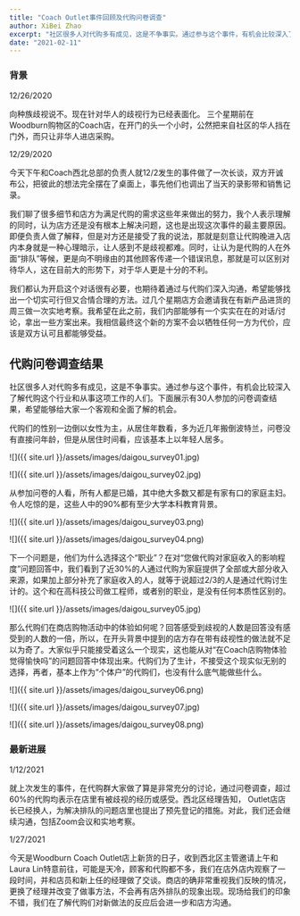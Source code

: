 ```yaml
---
title: "Coach Outlet事件回顾及代购问卷调查"
author: XiBei Zhao
excerpt: "社区很多人对代购多有成见，这是不争事实。通过参与这个事件，有机会比较深入了解代购这个行业和从事这项工作的人们。下面展示有30人参加的问卷调查结果，希望能够给大家一个客观和全面了解的机会。"
date: "2021-02-11"
---
```


### 背景

12/26/2020

向种族歧视说不。现在针对华人的歧视行为已经表面化。 三个星期前在Woodburn购物区的Coach店，在开门的头一个小时，公然把来自社区的华人挡在门外，而只让非华人进店采购。

12/29/2020

今天下午和Coach西北总部的负责人就12/2发生的事件做了一次长谈，双方开诚布公，把彼此的想法完全摆在了桌面上，事先他们也调出了当天的录影带和销售记录。

我们聊了很多细节和店方为满足代购的需求这些年来做出的努力，我个人表示理解的同时，认为店方还是没有根本上解决问题，这也是出现这次事件的最主要原因。即便负责人做了解释，但是对方还是接受了我的说法，那就是刻意让代购晚进入店内本身就是一种心理暗示，让人感到不是歧视都难。同时，让认为是代购的人在外面“排队”等候，更是向不明缘由的其他顾客传递一个错误讯息，那就是可以区别对待华人，这在目前大的形势下，对于华人更是十分的不利。

我们都认为开启这个对话很有必要，也期待着通过与代购们深入沟通，希望能够找出一个切实可行但又合情合理的方法。过几个星期店方会邀请我在有新产品进货的周三做一次实地考察。我希望在此之前，我们内部能够有一个实实在在的对话/讨论，拿出一些方案出来。我相信最终这个新的方案不会以牺牲任何一方为代价，应该是双方认可且都能够受益。

## 代购问卷调查结果

社区很多人对代购多有成见，这是不争事实。通过参与这个事件，有机会比较深入了解代购这个行业和从事这项工作的人们。下面展示有30人参加的问卷调查结果，希望能够给大家一个客观和全面了解的机会。

代购们的性别一边倒以女性为主，从居住年数看，多为近几年搬倒波特兰，问卷没有直接问年龄，但是从居住时间看，应该基本上以年轻人居多。

![]({{ site.url }}/assets/images/daigou_survey01.jpg)

![]({{ site.url }}/assets/images/daigou_survey02.jpg)


从参加问卷的人看，所有人都是已婚，其中绝大多数又都是有家有口的家庭主妇。令人吃惊的是，这些人中的90%都有至少大学本科教育背景。

![]({{ site.url }}/assets/images/daigou_survey03.png)

![]({{ site.url }}/assets/images/daigou_survey04.png)

下一个问题是，他们为什么选择这个“职业”？在对“您做代购对家庭收入的影响程度”问题回答中，我们看到了近30%的人通过代购为家庭提供了全部或大部分收入来源，如果加上部分补充了家庭收入的人，就等于说超过2/3的人是通过代购讨生计的。这个和在高科技公司做工程师，或者别的职业，是没有任何本质性区别的。

![]({{ site.url }}/assets/images/daigou_survey05.jpg)

那么代购们在商店购物活动中的体验如何呢？回答感受到歧视的人数是回答没有感受到的人数的一倍，所以，在开头背景中提到的店方存在带有歧视性的做法就不足以为奇了。大家似乎只能接受着这么一个现实，这也能从对“在Coach店购物体验觉得愉快吗”的问题回答中体现出来。代购们为了生计，不接受这个现实似无别的选择，再者，基本上作为“个体户”的代购们，也没有什么底气能做些什么。

![]({{ site.url }}/assets/images/daigou_survey06.png)

![]({{ site.url }}/assets/images/daigou_survey07.jpg)

![]({{ site.url }}/assets/images/daigou_survey08.png)

### 最新进展

1/12/2021

就上次发生的事件，在代购群大家做了算是非常充分的讨论，通过问卷调查，超过60%的代购均表示在店里有被歧视的经历或感受。西北区经理告知， Outlet店店长已经换人，为解决排队的问题店里也提出了预先登记的措施。对此，我们还会继续沟通，包括Zoom会议和实地考察。

1/27/2021

今天是Woodburn Coach Outlet店上新货的日子，收到西北区主管邀请上午和Laura Lin特意前往，可能是天冷，顾客和代购都不多，我们在店外店内观察了一段时间，并和店员和新上任的经理做了交谈。商店的确非常重视我们反映的情况，更换了经理并改变了做事方法，不会再有店外排队的现象出现。现场给我们的印象不错，我们在了解代购们对新做法的反应后会进一步和店方沟通。
